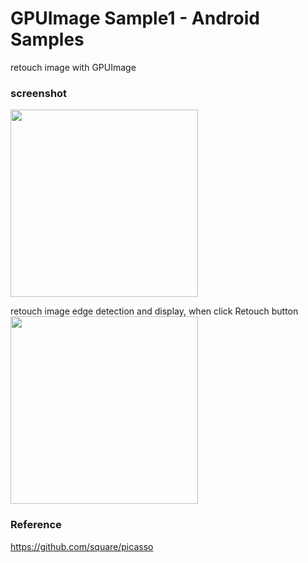 GPUImage Sample1 - Android Samples
===============

retouch image with GPUImage <br/>

### screenshot <br/>
<image src="https://raw.githubusercontent.com/ohwada/Android_Samples/master/GPUImageSample1/screenshot/scrrenshot_gpuimage_main.png" width="300" /><br/>

retouch image edge detection and display, when  click Retouch button<br/>
<image src="https://raw.githubusercontent.com/ohwada/Android_Samples/master/GPUImageSample1/screenshot/scrrenshot_gpuimage_retouch.png" width="300" /><br/>

### Reference <br/>
https://github.com/square/picasso
